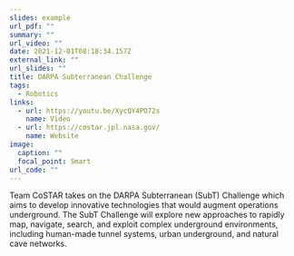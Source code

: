 ```yaml
---
slides: example
url_pdf: ""
summary: ""
url_video: ""
date: 2021-12-01T08:18:34.157Z
external_link: ""
url_slides: ""
title: DARPA Subterranean Challenge
tags:
  - Robotics
links:
  - url: https://youtu.be/XycQY4PO72s
    name: Video
  - url: https://costar.jpl.nasa.gov/
    name: Website
image:
  caption: ""
  focal_point: Smart
url_code: ""
---
```

Team CoSTAR takes on the DARPA Subterranean (SubT) Challenge which aims to develop innovative technologies that would augment operations underground. The SubT Challenge will explore new approaches to rapidly map, navigate, search, and exploit complex underground environments, including human-made tunnel systems, urban underground, and natural cave networks.